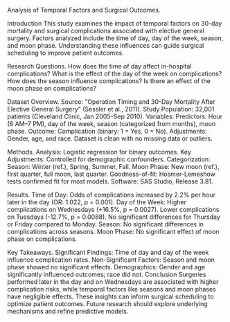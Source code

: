 Analysis of Temporal Factors and Surgical Outcomes.

Introduction
This study examines the impact of temporal factors on 30-day mortality and surgical complications associated with elective general surgery. Factors analyzed include the time of day, day of the week, season, and moon phase. Understanding these influences can guide surgical scheduling to improve patient outcomes.

Research Questions.
How does the time of day affect in-hospital complications?
What is the effect of the day of the week on complications?
How does the season influence complications?
Is there an effect of the moon phase on complications?

Dataset Overview.
Source: "Operation Timing and 30-Day Mortality After Elective General Surgery" (Sessler et al., 2011).
Study Population: 32,001 patients (Cleveland Clinic, Jan 2005–Sep 2010).
Variables:
Predictors: Hour (6 AM–7 PM), day of the week, season (categorized from months), moon phase.
Outcome: Complication (binary: 1 = Yes, 0 = No).
Adjustments: Gender, age, and race.
Dataset is clean with no missing data or outliers.

Methods.
Analysis: Logistic regression for binary outcomes.
Key Adjustments: Controlled for demographic confounders.
Categorization:
Season: Winter (ref.), Spring, Summer, Fall.
Moon Phase: New moon (ref.), first quarter, full moon, last quarter.
Goodness-of-fit: Hosmer-Lemeshow tests confirmed fit for most models.
Software: SAS Studio, Release 3.81.

Results.
Time of Day:
Odds of complications increased by 2.2% per hour later in the day (OR: 1.022, p = 0.001).
Day of the Week:
Higher complications on Wednesdays (+16.5%, p = 0.0027).
Lower complications on Tuesdays (-12.7%, p = 0.0088).
No significant differences for Thursday or Friday compared to Monday.
Season:
No significant differences in complications across seasons.
Moon Phase:
No significant effect of moon phase on complications.

Key Takeaways.
Significant Findings: Time of day and day of the week influence complication rates.
Non-Significant Factors: Season and moon phase showed no significant effects.
Demographics: Gender and age significantly influenced outcomes; race did not.
Conclusion
Surgeries performed later in the day and on Wednesdays are associated with higher complication risks, while temporal factors like seasons and moon phases have negligible effects. These insights can inform surgical scheduling to optimize patient outcomes. Future research should explore underlying mechanisms and refine predictive models.
